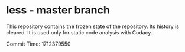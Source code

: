 # less - master branch

This repository contains the frozen state of the repository.
Its history is cleared. It is used only for static code
analysis with Codacy.

Commit Time: 1712379550